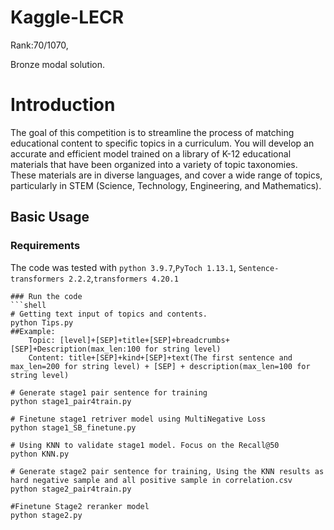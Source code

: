 

#  Kaggle-LECR
 
Rank:70/1070,

Bronze modal solution.
# Introduction
The goal of this competition is to streamline the process of matching educational content to specific topics in a curriculum. You will develop an accurate and efficient model trained on a library of K-12 educational materials that have been organized into a variety of topic taxonomies. These materials are in diverse languages, and cover a wide range of topics, particularly in STEM (Science, Technology, Engineering, and Mathematics).


## Basic Usage

### Requirements

The code was tested with `python 3.9.7`,`PyToch 1.13.1`,  `Sentence-transformers 2.2.2`,`transformers 4.20.1` 

```
### Run the code
```shell
# Getting text input of topics and contents.  
python Tips.py
##Example:
    Topic: [level]+[SEP]+title+[SEP]+breadcrumbs+[SEP]+Description(max_len:100 for string level)
    Content: title+[SEP]+kind+[SEP]+text(The first sentence and max_len=200 for string level) + [SEP] + description(max_len=100 for string level)

# Generate stage1 pair sentence for training
python stage1_pair4train.py

# Finetune stage1 retriver model using MultiNegative Loss
python stage1_SB_finetune.py

# Using KNN to validate stage1 model. Focus on the Recall@50
python KNN.py

# Generate stage2 pair sentence for training, Using the KNN results as hard negative sample and all positive sample in correlation.csv
python stage2_pair4train.py

#Finetune Stage2 reranker model
python stage2.py
```

